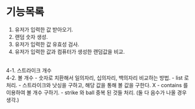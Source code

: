 # 기능목록
1. 유저가 입력한 값 받아오기.
2. 랜덤 숫자 생성.
3. 유저가 입력한 값 유효성 검사.
4. 유저가 입력한 값과 컴퓨터가 생성한 랜덤값을 비교.
<br>
4-1. 스트라이크 개수
<br>
4-2. 볼 개수
- 숫자로 치환해서 일의자리, 십의자리, 백의자리 비교하는 방법.
- list 로 처리.
  - 스트라이크와 낫싱을 구하고, 해당 값을 통해 볼 값을 구한다. X
- contains 를 이용하여 볼 개수 구하기.
  - strike 와 ball 중복 된 것들 처리. (둘 다 음수가 나올 경우 생각.) 

